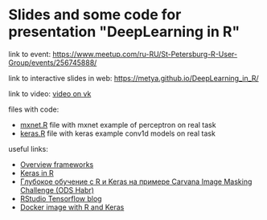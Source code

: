 # Slides and some code for presentation "DeepLearning in R"

link to event: https://www.meetup.com/ru-RU/St-Petersburg-R-User-Group/events/256745888/

link to interactive slides in web: https://metya.github.io/DeepLearning_in_R/

link to video: [video on vk](https://vk.com/videos-89201406?section=album_8&z=video-89201406_456239042%2Fclub89201406%2Fpl_-89201406_8)

files with code: 
- [mxnet.R](https://github.com/metya/DeepLearning_in_R/blob/master/keras.R) file with mxnet example of perceptron on real task
- [keras.R](https://github.com/metya/DeepLearning_in_R/blob/master/mxnet.R) file with keras example conv1d models on real task


useful links:
- [Overview frameworks](https://towardsdatascience.com/deep-learning-framework-power-scores-2018-23607ddf297a)
- [Keras in R](http://blogs.rstudio.com/tensorflow/posts/2017-09-06-keras-for-r/)
- [Глубокое обучение с R и Keras на примере Carvana Image Masking Challenge (ODS Habr)](https://habr.com/company/ods/blog/340212/)
- [RStudio Tensorflow blog ](http://blogs.rstudio.com/tensorflow/)
- [Docker image with R and Keras](https://github.com/dfalbel/keras-r-docker)
